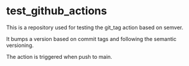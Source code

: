 # test_github_actions

This is a repository used for testing the git_tag action based on semver.

It bumps a version based on commit tags and following the semantic versioning.

The action is triggered when push to main.
